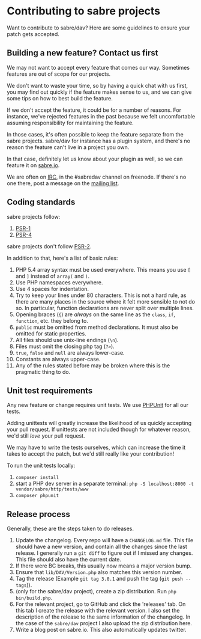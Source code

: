 Contributing to sabre projects
==============================

Want to contribute to sabre/dav? Here are some guidelines to ensure your patch
gets accepted.


Building a new feature? Contact us first
----------------------------------------

We may not want to accept every feature that comes our way. Sometimes
features are out of scope for our projects.

We don't want to waste your time, so by having a quick chat with us first,
you may find out quickly if the feature makes sense to us, and we can give
some tips on how to best build the feature.

If we don't accept the feature, it could be for a number of reasons. For
instance, we've rejected features in the past because we felt uncomfortable
assuming responsibility for maintaining the feature.

In those cases, it's often possible to keep the feature separate from the
sabre projects. sabre/dav for instance has a plugin system, and there's no
reason the feature can't live in a project you own.

In that case, definitely let us know about your plugin as well, so we can
feature it on [sabre.io][4].

We are often on [IRC][5], in the #sabredav channel on freenode. If there's
no one there, post a message on the [mailing list][6].


Coding standards
----------------

sabre projects follow:

1. [PSR-1][1]
2. [PSR-4][2]

sabre projects don't follow [PSR-2][3].

In addition to that, here's a list of basic rules:

1. PHP 5.4 array syntax must be used everywhere. This means you use `[` and
   `]` instead of `array(` and `)`.
2. Use PHP namespaces everywhere.
3. Use 4 spaces for indentation.
4. Try to keep your lines under 80 characters. This is not a hard rule, as
   there are many places in the source where it felt more sensible to not
   do so. In particular, function declarations are never split over multiple
   lines.
5. Opening braces (`{`) are _always_ on the same line as the `class`, `if`,
   `function`, etc. they belong to.
6. `public` must be omitted from method declarations. It must also be omitted
   for static properties.
7. All files should use unix-line endings (`\n`).
8. Files must omit the closing php tag (`?>`).
9. `true`, `false` and `null` are always lower-case.
10. Constants are always upper-case.
11. Any of the rules stated before may be broken where this is the pragmatic
    thing to do.


Unit test requirements
----------------------

Any new feature or change requires unit tests. We use [PHPUnit][7] for all our
tests.

Adding unittests will greatly increase the likelihood of us quickly accepting
your pull request. If unittests are not included though for whatever reason,
we'd still _love_ your pull request.

We may have to write the tests ourselves, which can increase the time it takes
to accept the patch, but we'd still really like your contribution!

To run the unit tests locally:
1. `composer install`
2. start a PHP dev server in a separate terminal: `php -S localhost:8000 -t vendor/sabre/http/tests/www`
3. `composer phpunit`

Release process
---------------

Generally, these are the steps taken to do releases.

1. Update the changelog. Every repo will have a `CHANGELOG.md` file. This file
   should have a new version, and contain all the changes since the last
   release. I generally run a `git diff` to figure out if I missed any changes.
   This file should also have the current date.
2. If there were BC breaks, this usually now means a major version bump.
3. Ensure that `lib/DAV/Version.php` also matches this version number.
4. Tag the release (Example `git tag 3.0.1` and push the tag (`git push --tags`)).
5. (only for the sabre/dav project), create a zip distribution. Run
   `php bin/build.php`.
6. For the relevant project, go to GitHub and click the 'releases' tab. On this
   tab I create the release with the relevant version. I also set the
   description of the release to the same information of the changelog. In the
   case of the `sabre/dav` project I also upload the zip distribution here.
7. Write a blog post on sabre.io. This also automatically updates twitter.


[1]: http://www.php-fig.org/psr/psr-1/
[2]: http://www.php-fig.org/psr/psr-4/
[3]: http://www.php-fig.org/psr/psr-2/
[4]: http://sabre.io/
[5]: irc://freenode.net/#sabredav
[6]: http://groups.google.com/group/sabredav-discuss
[7]: http://phpunit.de/
